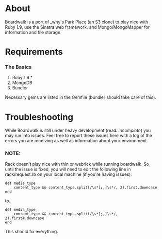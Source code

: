 # About #

Boardwalk is a port of _why's Park Place (an S3 clone) to play nice with Ruby 
1.9, use the Sinatra web framework, and Mongo/MongoMapper for information and 
file storage.

# Requirements #
### The Basics ###
1. Ruby 1.9.*
2. MongoDB
3. Bundler

Necessary gems are listed in the Gemfile (bundler should take care of this).

# Troubleshooting #

While Boardwalk is still under heavy development (read: _incomplete_) you may
run into issues. Feel free to report these issues here with a log of the errors
you are receiving as well as information about your environment.

### NOTE: ###
Rack doesn't play nice with thin or webrick while running boardwalk. So 
until the issue is fixed, you will need to edit the following line in
rack/request.rb on your local machine (if you're having issues):
			
	def media_type
		content_type && content_type.split(/\s*[;,]\s*/, 2).first.downcase
	end
	
to..
			
	def media_type
		content_type && content_type.split(/\s*[;,]\s*/, 2).first#.downcase
	end
	
This should fix everything.